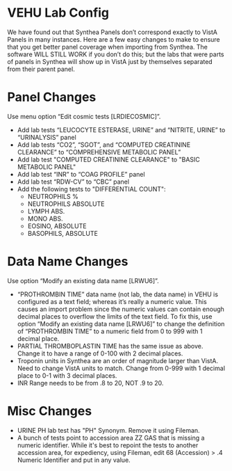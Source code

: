 # VEHU Lab Config

We have found out that Synthea Panels don’t correspond exactly to VistA Panels
in many instances. Here are a few easy changes to make to ensure that you get
better panel coverage when importing from Synthea. The software WILL STILL WORK
if you don’t do this; but the labs that were parts of panels in Synthea will
show up in VistA just by themselves separated from their parent panel.

# Panel Changes
Use menu option “Edit cosmic tests [LRDIECOSMIC]”.

- Add lab tests “LEUCOCYTE ESTERASE, URINE” and “NITRITE, URINE” to “URINALYSIS” panel
- Add lab tests “CO2”, “SGOT”, and “COMPUTED CREATININE CLEARANCE” to “COMPREHENSIVE METABOLIC PANEL”
- Add lab test "COMPUTED CREATININE CLEARANCE" to "BASIC METABOLIC PANEL"
- Add lab test “INR” to “COAG PROFILE” panel
- Add lab test “RDW-CV” to “CBC” panel
- Add the following tests to "DIFFERENTIAL COUNT":
    - NEUTROPHILS %
    - NEUTROPHILS ABSOLUTE
    - LYMPH ABS.
    - MONO ABS.
    - EOSINO, ABSOLUTE
    - BASOPHILS, ABSOLUTE


# Data Name Changes
Use option “Modify an existing data name [LRWU6]”.

- “PROTHROMBIN TIME” data name (not lab, the data name) in VEHU is configured
  as a text field; whereas it’s really a numeric value. This causes an import
  problem since the numeric values can contain enough decimal places to overflow
  the limits of the text field. To fix this, use option “Modify an existing
  data name [LRWU6]” to change the definition of “PROTHROMBIN TIME” to a numeric
  field from 0 to 999 with 1 decimal place.
- PARTIAL THROMBOPLASTIN TIME has the same issue as above. Change it to have
  a range of 0-100 with 2 decimal places.
- Troponin units in Synthea are an order of magnitude larger than VistA. Need
  to change VistA units to match. Change from 0-999 with 1 decimal place to 0-1
  with 3 decimal places.
- INR Range needs to be from .8 to 20, NOT .9 to 20.

# Misc Changes
- URINE PH lab test has "PH" Synonym. Remove it using Fileman.
- A bunch of tests point to accession area ZZ GAS that is missing a numeric
  identifier. While it's best to repoint the tests to another accession area,
  for expediency, using Fileman, edit 68 (Accession) > .4 Numeric Identifier
  and put in any value.
